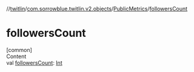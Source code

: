 //[twitlin](../../index.md)/[com.sorrowblue.twitlin.v2.objects](../index.md)/[PublicMetrics](index.md)/[followersCount](followers-count.md)



# followersCount  
[common]  
Content  
val [followersCount](followers-count.md): [Int](https://kotlinlang.org/api/latest/jvm/stdlib/kotlin/-int/index.html)  



